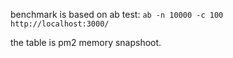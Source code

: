benchmark is based on ab test: `ab -n 10000 -c 100 http://localhost:3000/`

the table is pm2 memory snapshoot.
